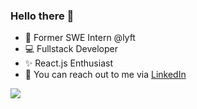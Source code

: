 ### Hello there 👋

- 🚗 Former SWE Intern @lyft
- 💻 Fullstack Developer
- ✨ React.js Enthusiast
- 👀 You can reach out to me via [LinkedIn](https://www.linkedin.com/in/luisalvarez98/)



 <a href="https://github.com/anuraghazra/github-readme-stats%22%3E">
  <img align="center" src="https://github-readme-stats.vercel.app/api?username=LuisAlvarez98&count_private=true&show_icons=true&theme=tokyonight&hide=contribs&count_private=true" />
</a>
